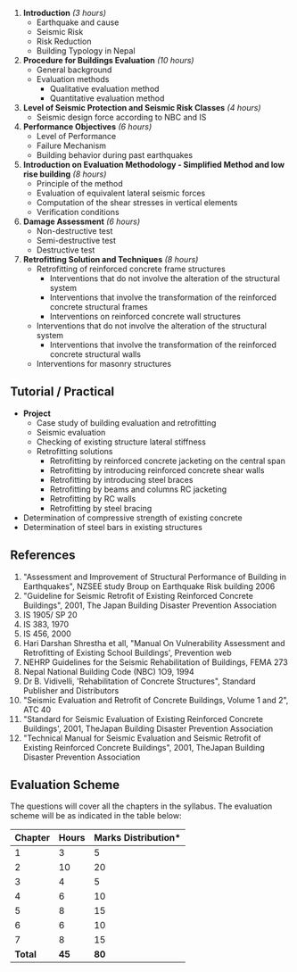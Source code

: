 1. **Introduction** *(3 hours)*
    * Earthquake and cause
    * Seismic Risk
    * Risk Reduction
    * Building Typology in Nepal
2. **Procedure for Buildings Evaluation** *(10 hours)*
    * General background
    * Evaluation methods
        * Qualitative evaluation method
        * Quantitative evaluation method
3. **Level of Seismic Protection and Seismic Risk Classes** *(4 hours)*
    * Seismic design force according to NBC and IS
4. **Performance Objectives** *(6 hours)*
    * Level of Performance
    * Failure Mechanism
    * Building behavior during past earthquakes
5. **Introduction on Evaluation Methodology - Simplified Method and low rise building** *(8 hours)*
    * Principle of the method
    * Evaluation of equivalent lateral seismic forces
    * Computation of the shear stresses in vertical elements
    * Verification conditions
6. **Damage Assessment** *(6 hours)*
    * Non-destructive test
    * Semi-destructive test
    * Destructive test
7. **Retrofitting Solution and Techniques** *(8 hours)*
    * Retrofitting of reinforced concrete frame structures
        * Interventions that do not involve the alteration of the structural system
        * Interventions that involve the transformation of the reinforced concrete structural frames
        * Interventions on reinforced concrete wall structures
    * Interventions that do not involve the alteration of the structural system
        * Interventions that involve the transformation of the reinforced concrete structural walls
    * Interventions for masonry structures

## Tutorial / Practical

* **Project**
    * Case study of building evaluation and retrofitting
    * Seismic evaluation
    * Checking of existing structure lateral stiffness
    * Retrofitting solutions
        * Retrofitting by reinforced concrete jacketing on the central span
        * Retrofitting by introducing reinforced concrete shear walls
        * Retrofitting by introducing steel braces
        * Retrofitting by beams and columns RC jacketing
        * Retrofitting by RC walls
        * Retrofitting by steel bracing
* Determination of compressive strength of existing concrete
* Determination of steel bars in existing structures

## References

1. "Assessment and Improvement of Structural Performance of Building in Earthquakes", NZSEE study Broup on Earthquake Risk building 2006
2. "Guideline for Seismic Retrofit of Existing Reinforced Concrete Buildings", 2001, The Japan Building Disaster Prevention Association
3. IS 1905/ SP 20
4. IS 383, 1970
5. IS 456, 2000
6. Hari Darshan Shrestha et all, "Manual On Vulnerability Assessment and Retrofitting of Existing School Buildings', Prevention web
7. NEHRP Guidelines for the Seismic Rehabilitation of Buildings, FEMA 273
8. Nepal National Building Code (NBC) 1O9, 1994
9. Dr B. Vidivelli, 'Rehabilitation of Concrete Structures", Standard Publisher and Distributors
10. "Seismic Evaluation and Retrofit of Concrete Buildings, Volume 1 and 2", ATC 40
11. "Standard for Seismic Evaluation of Existing Reinforced Concrete Buildings', 2001, TheJapan Building Disaster Prevention Association
12. "Technical Manual for Seismic Evaluation and Seismic Retrofit of Existing Reinforced Concrete Buildings", 2001, TheJapan Building Disaster Prevention Association

## Evaluation Scheme

The questions will cover all the chapters in the syllabus. The evaluation scheme will be as indicated in the table below:

| Chapter   | Hours  | Marks Distribution* |
| --------- | ------ | ------------------- |
| 1         | 3      | 5                   |
| 2         | 10     | 20                  |
| 3         | 4      | 5                   |
| 4         | 6      | 10                  |
| 5         | 8      | 15                  |
| 6         | 6      | 10                  |
| 7         | 8      | 15                  |
| **Total** | **45** | **80**              |

